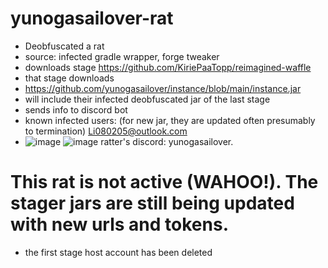 # yunogasailover-rat
- Deobfuscated a rat
- source: infected gradle wrapper, forge tweaker
- downloads stage https://github.com/KiriePaaTopp/reimagined-waffle
- that stage downloads
- https://github.com/yunogasailover/instance/blob/main/instance.jar
- will include their infected deobfuscated jar of the last stage
- sends info to discord bot
- known infected users: (for new jar, they are updated often presumably to termination)  Li080205@outlook.com
- ![image](https://github.com/ridglef/yunogasailover-rat/assets/126202739/cf0a3d98-16eb-4c66-81d2-059f360d2f28)
![image](https://github.com/ridglef/yunogasailover-rat/assets/126202739/b0e57353-9032-4aaf-b595-adffdb209210)
ratter's discord: yunogasailover.

# This rat is not active (WAHOO!). The stager jars are still being updated with new urls and tokens.
 - the first stage host account has been deleted
